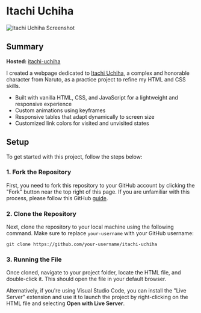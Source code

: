 # Itachi Uchiha

![Itachi Uchiha Screenshot](./img/demo.gif)

## Summary

**Hosted:** [itachi-uchiha](https://blurryq.github.io/itachi-uchiha)

I created a webpage dedicated to [Itachi Uchiha](https://naruto.fandom.com/wiki/Itachi_Uchiha?so=search), a complex and honorable character from Naruto, as a practice project to refine my HTML and CSS skills.

- Built with vanilla HTML, CSS, and JavaScript for a lightweight and responsive experience
- Custom animations using keyframes
- Responsive tables that adapt dynamically to screen size
- Customized link colors for visited and unvisited states

## Setup

To get started with this project, follow the steps below:

### 1. Fork the Repository

First, you need to fork this repository to your GitHub account by clicking the "Fork" button near the top right of this page. If you are unfamiliar with this process, please follow this GitHub [guide](https://docs.github.com/en/pull-requests/collaborating-with-pull-requests/working-with-forks/fork-a-repo).

### 2. Clone the Repository

Next, clone the repository to your local machine using the following command. Make sure to replace `your-username` with your GitHub username:

```
git clone https://github.com/your-username/itachi-uchiha
```

### 3. Running the File

Once cloned, navigate to your project folder, locate the HTML file, and double-click it. This should open the file in your default browser.

Alternatively, if you're using Visual Studio Code, you can install the "Live Server" extension and use it to launch the project by right-clicking on the HTML file and selecting **Open with Live Server**.
